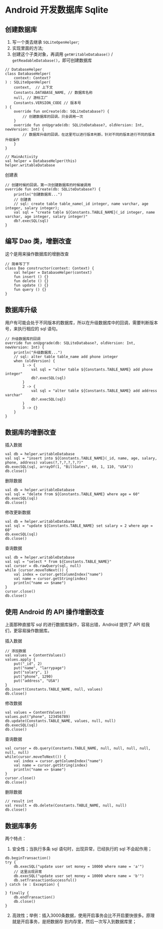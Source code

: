 
# Android 开发数据库 Sqlite


## 创建数据库

1. 写一个类去继承 `SQLiteOpenHelper`;
2. 实现里面的方法;
3. 创建这个子类对象，再调用 `getWritableDatabase()` / `getReadableDatabase()`，即可创建数据库

```
// DatabaseHelper
class DatabaseHelper(
    context: Context?
) : SQLiteOpenHelper(
    context,  // 上下文
    Constants.DATABASE_NAME, // 数据库名称
    null, // 游标工厂
    Constants.VERSION_CODE // 版本号
) {
    override fun onCreate(db: SQLiteDatabase?) {
        // 创建数据库的回调，只会调用一次
    }
    override fun onUpgrade(db: SQLiteDatabase?, oldVersion: Int, newVersion: Int) {
        // 数据库升级的回调，在这里可以进行版本判断，针对不同的版本进行不同的版本升级操作
    }
}

// MainActivity
val helper = DatabaseHelper(this)
helper.writableDatabase

```

创建表

```
// 创建时候的回调，第一次创建数据库的时候被调用
override fun onCreate(db: SQLiteDatabase?) {
    println("创建数据库...")
    // 创建表
    // sql: create table table_name(_id integer, name varchar, age integer, salary integer);
    val sql = "create table ${Constants.TABLE_NAME}(_id integer, name varchar, age integer, salary integer)"
    db?.execSQL(sql)
}
```

## 编写 Dao 类，增删改查

这个是用来操作数据库的增删改查

```
// 简单写了下
class Dao constructor(context: Context) { 
    val helper = DatabaseHelper(context)
    fun insert () {}
    fun delete () {}
    fun update () {}
    fun query () {}
}
```

## 数据库升级

用户有可能会处于不同版本的数据库，所以在升级数据库中的回调，需要判断版本号，来执行相应的 sql 语句。

```
// 升级数据库的回调
override fun onUpgrade(db: SQLiteDatabase?, oldVersion: Int, newVersion: Int) {
    println("升级数据库...")
    // sql: alter table table_name add phone integer
    when (oldVersion) {
        1 -> {
            val sql = "alter table ${Constants.TABLE_NAME} add phone integer"
            db?.execSQL(sql)
        }
        2 -> {
            val sql = "alter table ${Constants.TABLE_NAME} add address varchar"
            db?.execSQL(sql)
        }
        3 -> {}
    }
}
```

## 数据库的增删改查

插入数据

```
val db = helper.writableDatabase
val sql = "insert into ${Constants.TABLE_NAME}(_id, name, age, salary, phone, address) values(?,?,?,?,?,?)"
db.execSQL(sql, arrayOf(1, "BillGates", 60, 1, 110, "USA"))
db.close()
```

删除数据

```
val db = helper.writableDatabase
val sql = "delete from ${Constants.TABLE_NAME} where age = 60"
db.execSQL(sql)
db.close()
```

修改更新数据

```
val db = helper.writableDatabase
val sql = "update ${Constants.TABLE_NAME} set salary = 2 where age = 60"
db.execSQL(sql)
db.close()
```

查询数据

```
val db = helper.writableDatabase
val sql = "select * from ${Constants.TABLE_NAME}"
val cursor = db.rawQuery(sql, null)
while (cursor.moveToNext()) {
    val index = cursor.getColumnIndex("name")
    val name = cursor.getString(index)
    println("name => $name")
}
cursor.close()
db.close()
```


## 使用 Android 的 API 操作增删改查

上面那种直接写 sql 的进行数据库操作，容易出错，Android 提供了 API 给我们，更容易操作数据库。

插入数据

```
// 添加数据
val values = ContentValues()
values.apply {
    put("_id", 2)
    put("name", "larrypage")
    put("salary", 1)
    put("phone", 1290)
    put("address", "USA")
}
db.insert(Constants.TABLE_NAME, null, values)
db.close()
```

修改数据

```
val values = ContentValues()
values.put("phone", 123456789)
db.update(Constants.TABLE_NAME, values, null, null)
db.execSQL(sql)
db.close()
```

查询数据

```
val cursor = db.query(Constants.TABLE_NAME, null, null, null, null, null, null)
while(cursor.moveToNext()) {
    val index = cursor.getColumnIndex("name")
    val name = cursor.getString(index)
    println("name => $name")
}
cursor.close()
db.close()
```

删除数据

```
// result int 
val result = db.delete(Constants.TABLE_NAME, null, null)
db.close()
```

## 数据库事务

两个特点：
1. 安全性；当执行多条 sql 语句时，出现异常，已经执行的 sql 不会起作用；
```
db.beginTransaction()
try {
    db.execSQL("update user set money = 10000 where name = 'a'")
    // 这里出现异常
    db.execSQL("update user set money = 10000 where name = 'b'")
    db.setTransactionSuccessful()
} catch (e : Exception) {

} finally {
    db.endTransaction()
    db.close()
}
```

2. 高效性；举例：插入3000条数据，使用开启事务会比不开启要快很多。原理就是开启事务，是把数据存
到内存里，然后一次写入到数据库里；

